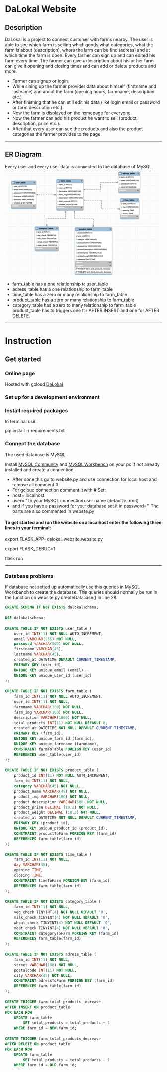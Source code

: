 # DaLokal Website

## Description

DaLokal is a project to connect customer with farms nearby. The user is able to see which farm is selling which goods,what categories, what the farm is about (description), where the farm can be find (adress) and at which time the farm is open.
Every farmer can sign up and can edited his farm every time. The farmer can give a description about his or her farm can give it opening and closing times and can add or delete products and more. 

* Farmer can signup or login. 
* While sining up the farmer provides data about himself (firstname and lastname) and about the farm (opening hours, farmname, description etc.) 
* After finishing that he can still edit his data (like login email or password or farm description etc.). 
* Now the farm is displayed on the homepage for everyone. 
* Now the farmer can add his product he want to sell (product, description, price etc.). 
* After that every user can see the products and also the product categories the farmer provides to the page.

---

## ER Diagram

Every user and every user data is connected to the database of MySQL.
![](images/ERD.png)
* farm_table has a one relationship to user_table
* adress_table has a one relationship to farm_table
* time_table has a zero or many relationship to farm_table
* product_table has a zero or many relationship to farm_table
* category_table has a zero to many relationship to farm_table
product_table has to triggers one for AFTER INSERT and one for AFTER DELETE.

---

# Instruction

## Get started

### Online page

Hosted with gcloud
[DaLokal](https://dalokal-website.ey.r.appspot.com/?)

### Set up for a development environment

### Install required packages

In terminal use:

pip install -r requirements.txt

### Connect the database

The used database is MySQL

Install [MySQL Community](https://www.mysql.com/products/community/) and [MySQL Workbench](https://www.mysql.com/products/workbench/) on your pc if not already installed and create a connection.

- After done this go to website.py and use connection for local host and remove all comment #
- For gcloud connection comment it with #
Set:
- host='localhost'
- user='' to your MySQL connection user name (default is root)
- and if you have a password for your database set it in password=''
The parts are also commented in website.py

#### To get started and run the website on a localhost enter the following three lines in your terminal:

export FLASK_APP=dalokal_website.website.py

export FLASK_DEBUG=1

flask run

---

### Database problems

If database not setted up automatically use this queries in MySQL Workbench to create the database:
This queries should normally be run in the function on website.py createDatabase() in line 28

```SQL
CREATE SCHEMA IF NOT EXISTS dalokalschema;

USE dalokalschema;

CREATE TABLE IF NOT EXISTS user_table (
    user_id INT(11) NOT NULL AUTO_INCREMENT,
    email VARCHAR(255) NOT NULL,
    password VARCHAR(500) NOT NULL,
    firstname VARCHAR(45),
    lastname VARCHAR(45),
    created_at DATETIME DEFAULT CURRENT_TIMESTAMP,
    PRIMARY KEY (user_id),
    UNIQUE KEY unique_email (email),
    UNIQUE KEY unique_user_id (user_id)
);

CREATE TABLE IF NOT EXISTS farm_table (
    farm_id INT(11) NOT NULL AUTO_INCREMENT,
    user_id INT(11) NOT NULL,
    farmname VARCHAR(100) NOT NULL,
    farm_img VARCHAR(100) NOT NULL,
    description VARCHAR(1000) NOT NULL,
    total_products INT(11) NOT NULL DEFAULT 0,
    created_at DATETIME NOT NULL DEFAULT CURRENT_TIMESTAMP,
    PRIMARY KEY (farm_id),
    UNIQUE KEY unique_farm_id (farm_id),
    UNIQUE KEY unique_farmname (farmname),
    CONSTRAINT farmToTable FOREIGN KEY (user_id)
    REFERENCES user_table(user_id)
);

CREATE TABLE IF NOT EXISTS product_table (
    product_id INT(11) NOT NULL AUTO_INCREMENT,
    farm_id INT(11) NOT NULL,
    category VARCHAR(45) NOT NULL,
    product_name VARCHAR(45) NOT NULL,
    product_img VARCHAR(100) NOT NULL,
    product_description VARCHAR(500) NOT NULL,
    product_price DECIMAL (10,2) NOT NULL,
    product_weight DECIMAL (10,3) NOT NULL,
    created_at DATETIME NOT NULL DEFAULT CURRENT_TIMESTAMP,
    PRIMARY KEY (product_id),
    UNIQUE KEY unique_product_id (product_id),
    CONSTRAINT productToFarm FOREIGN KEY (farm_id)
    REFERENCES farm_table(farm_id)
);

CREATE TABLE IF NOT EXISTS time_table (
    farm_id INT(11) NOT NULL,
    day VARCHAR(45),
    opening TIME,
    closing TIME,
    CONSTRAINT timeToFarm FOREIGN KEY (farm_id)
    REFERENCES farm_table(farm_id)
);

CREATE TABLE IF NOT EXISTS category_table (
    farm_id INT(11) NOT NULL,
    veg_check TINYINT(4) NOT NULL DEFAULT '0',
    milk_check TINYINT(4) NOT NULL DEFAULT '0',
    wheat_check TINYINT(4) NOT NULL DEFAULT '0',
    meat_check TINYINT(4) NOT NULL DEFAULT '0',
    CONSTRAINT categoryToFarm FOREIGN KEY (farm_id)
    REFERENCES farm_table(farm_id)
);

CREATE TABLE IF NOT EXISTS adress_table (
    farm_id INT(11) NOT NULL,
    street VARCHAR(100) NOT NULL,
    postalcode INT(11) NOT NULL,
    city VARCHAR(45) NOT NULL,
    CONSTRAINT adressToFarm FOREIGN KEY (farm_id)
    REFERENCES farm_table(farm_id)
);

CREATE TRIGGER farm_total_products_increase
AFTER INSERT ON product_table
FOR EACH ROW
	UPDATE farm_table
		SET total_products = total_products + 1
	WHERE farm_id = NEW.farm_id;
    
CREATE TRIGGER farm_total_products_decrease
AFTER DELETE ON product_table
FOR EACH ROW
	UPDATE farm_table
		SET total_products = total_products - 1
	WHERE farm_id = OLD.farm_id;
````